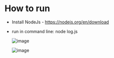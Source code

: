 # How to run

- Install NodeJs - https://nodejs.org/en/download
- run in command line: node log.js

  ![image](https://github.com/lucas-porto1/devPro/assets/54144183/c6e075c0-a11d-4688-abf7-f90262d05b78)

  ![image](https://github.com/lucas-porto1/devPro/assets/54144183/b24f810d-7a6d-41f6-8753-66b6e372da3b)
